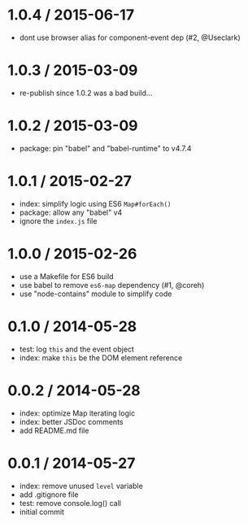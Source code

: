 
1.0.4 / 2015-06-17
==================

  * dont use browser alias for component-event dep (#2, @Useclark)

1.0.3 / 2015-03-09
==================

  * re-publish since 1.0.2 was a bad build…

1.0.2 / 2015-03-09
==================

  * package: pin "babel" and "babel-runtime" to v4.7.4

1.0.1 / 2015-02-27
==================

  * index: simplify logic using ES6 `Map#forEach()`
  * package: allow any "babel" v4
  * ignore the `index.js` file

1.0.0 / 2015-02-26
==================

  * use a Makefile for ES6 build
  * use babel to remove `es6-map` dependency (#1, @coreh)
  * use "node-contains" module to simplify code

0.1.0 / 2014-05-28
==================

  * test: log `this` and the event object
  * index: make `this` be the DOM element reference

0.0.2 / 2014-05-28
==================

  * index: optimize Map iterating logic
  * index: better JSDoc comments
  * add README.md file

0.0.1 / 2014-05-27
==================

  * index: remove unused `level` variable
  * add .gitignore file
  * test: remove console.log() call
  * initial commit

